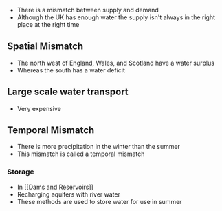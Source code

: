 - There is a mismatch between supply and demand
- Although the UK has enough water the supply isn't always in the right place at the right time

## Spatial Mismatch
- The north west of England, Wales, and Scotland have a water surplus
- Whereas the south has a water deficit

## Large scale water transport
- Very expensive

## Temporal Mismatch
- There is more precipitation in the winter than the summer
- This mismatch is called a temporal mismatch

### Storage
- In [[Dams and Reservoirs]]
- Recharging aquifers with river water
- These methods are used to store water for use in summer
